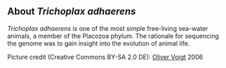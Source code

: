 About *Trichoplax adhaerens*
----------------------------

*Trichoplax adhaerens* is one of the most simple free-living sea-water
animals, a member of the Placozoa phylum. The rationale for sequencing
the genome was to gain insight into the evolution of animal life.

Picture credit (Creative Commons BY-SA 2.0 DE): [Oliver
Voigt](http://commons.wikimedia.org/wiki/File:Trichoplax_mic.jpg) 2006
